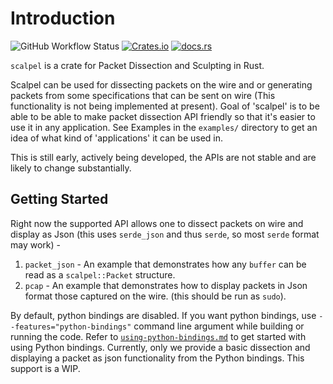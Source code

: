 # Introduction

![GitHub Workflow Status](https://img.shields.io/github/workflow/status/gabhijit/scalpel/scalpel%20build)
[![Crates.io](https://img.shields.io/crates/v/scalpel)](https://crates.io/crates/scalpel)
[![docs.rs](https://img.shields.io/docsrs/scalpel)](https://docs.rs/scalpel/latest/scalpel)

`scalpel` is a crate for Packet Dissection and Sculpting in Rust.

Scalpel can be used for dissecting packets on the wire and or generating packets from some specifications that can be sent on wire (This functionality is not being implemented at present). Goal of 'scalpel' is to be able to be able to make packet dissection API friendly so that it's easier to use it in any application. See Examples in the `examples/` directory to get an idea of what kind of 'applications' it can be used in.

This is still early, actively being developed, the APIs are not stable and are likely to change substantially.

## Getting Started

Right now the supported API allows one to dissect packets on wire and display as Json (this uses `serde_json` and thus `serde`, so most `serde` format may work) -
1. `packet_json` - An example that demonstrates how any `buffer` can be read as a `scalpel::Packet` structure.
1. `pcap` - An example that demonstrates how to display packets in Json format those captured on the wire. (this should be run as `sudo`).

By default, python bindings are disabled. If you want python bindings, use `--features="python-bindings"` command line argument while building or running the code. Refer to [`using-python-bindings.md`](https://github.com/gabhijit/scalpel/blob/master/using-python-bindings.md) to get started with using Python bindings. Currently, only we provide a basic dissection and displaying a packet as json functionality from the Python bindings. This support is a WIP.
